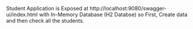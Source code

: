 Student Application is Exposed at http://localhost:9080/swagger-ui/index.html
with In-Memory Database (H2 Databse)
    so First, Create data and then check all the students.

